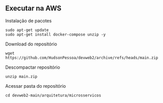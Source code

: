 ## Executar na AWS

Instalação de pacotes
```
sudo apt-get update
sudo apt-get install docker-compose unzip -y
```

Download do repositório
```
wget  https://github.com/HudsonPessoa/devweb2/archive/refs/heads/main.zip
```

Descompactar repositório
```
unzip main.zip
```
Acessar pasta do repositório

```
cd devweb2-main/arquitetura/microsservicos
```

